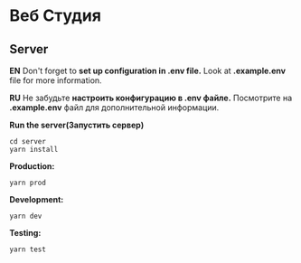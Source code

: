 # Веб Студия

## Server

**EN** Don't forget to **set up configuration in .env file.** Look at **.example.env** file for more information.

**RU** Не забудьте **настроить конфигурацию в .env файле.** Посмотрите на **.example.env** файл для дополнительной информации.

**Run the server(Запустить сервер)**

```
cd server
yarn install
```

**Production:**
```
yarn prod
```

**Development:**
```
yarn dev
```

**Testing:**
```
yarn test
```
